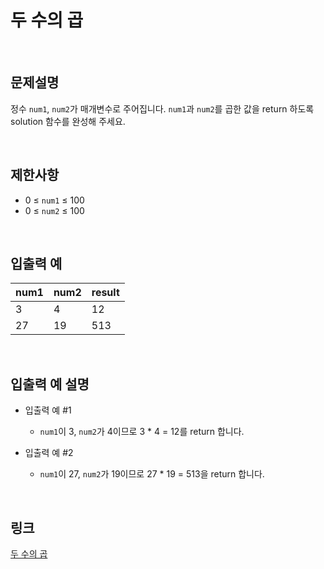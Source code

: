 # 두 수의 곱

<br>

## 문제설명
정수 `num1`, `num2`가 매개변수로 주어집니다. `num1`과 `num2`를 곱한 값을 return 하도록 solution 함수를 완성해 주세요.

<br>

## 제한사항
- 0 ≤ `num1` ≤ 100
- 0 ≤ `num2` ≤ 100

<br>

## 입출력 예
| num1 | num2 | result |
|---|---|---|
| 3 | 4 | 12 |
| 27 | 19 | 513 |

<br>

## 입출력 예 설명
- 입출력 예 #1
    - `num1`이 3, `num2`가 4이므로 3 * 4 = 12를 return 합니다.

- 입출력 예 #2
    - `num1`이 27, `num2`가 19이므로 27 * 19 = 513을 return 합니다.

<br>

## 링크
[두 수의 곱](https://school.programmers.co.kr/learn/courses/30/lessons/120804)
